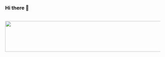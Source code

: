 ### Hi there 👋

<section id="header">
	<br>
	    <img width="600" height="100" src="https://wexfy.com/apex/re-logo-github-2.svg">
	<br>
</section>
